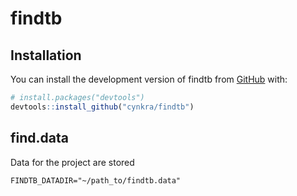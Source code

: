 
<!-- README.md is generated from README.Rmd. Please edit that file -->

# findtb

<!-- badges: start -->
<!-- badges: end -->

## Installation

You can install the development version of findtb from
[GitHub](https://github.com/) with:

``` r
# install.packages("devtools")
devtools::install_github("cynkra/findtb")
```

## find.data

Data for the project are stored

`FINDTB_DATADIR="~/path_to/findtb.data"`

